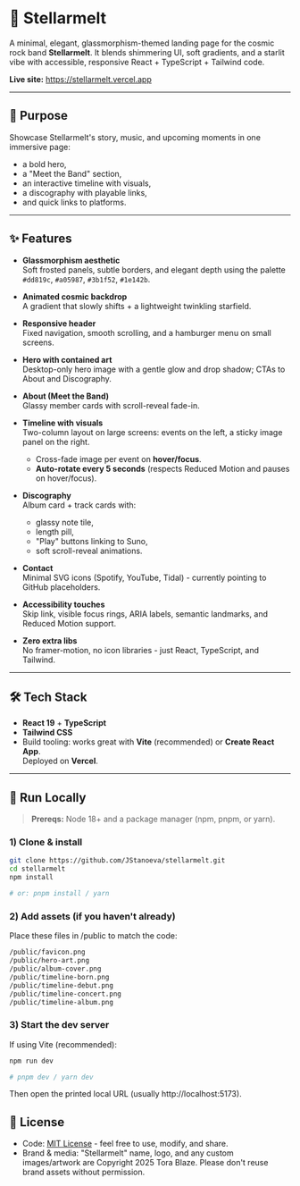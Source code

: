 # 💫 Stellarmelt

A minimal, elegant, glassmorphism-themed landing page for the cosmic rock band **Stellarmelt**. It blends shimmering UI, soft gradients, and a starlit vibe with accessible, responsive React + TypeScript + Tailwind code.

**Live site:** https://stellarmelt.vercel.app

---

## 🎼 Purpose

Showcase Stellarmelt's story, music, and upcoming moments in one immersive page:

- a bold hero,
- a "Meet the Band" section,
- an interactive timeline with visuals,
- a discography with playable links,
- and quick links to platforms.

---

## ✨ Features

- **Glassmorphism aesthetic**  
  Soft frosted panels, subtle borders, and elegant depth using the palette `#dd819c`, `#a05987`, `#3b1f52`, `#1e142b`.

- **Animated cosmic backdrop**  
  A gradient that slowly shifts + a lightweight twinkling starfield.

- **Responsive header**  
  Fixed navigation, smooth scrolling, and a hamburger menu on small screens.

- **Hero with contained art**  
  Desktop-only hero image with a gentle glow and drop shadow; CTAs to About and Discography.

- **About (Meet the Band)**  
  Glassy member cards with scroll-reveal fade-in.

- **Timeline with visuals**  
  Two-column layout on large screens: events on the left, a sticky image panel on the right.

  - Cross-fade image per event on **hover/focus**.
  - **Auto-rotate every 5 seconds** (respects Reduced Motion and pauses on hover/focus).

- **Discography**  
  Album card + track cards with:

  - glassy note tile,
  - length pill,
  - "Play" buttons linking to Suno,
  - soft scroll-reveal animations.

- **Contact**  
  Minimal SVG icons (Spotify, YouTube, Tidal) - currently pointing to GitHub placeholders.

- **Accessibility touches**  
  Skip link, visible focus rings, ARIA labels, semantic landmarks, and Reduced Motion support.

- **Zero extra libs**  
  No framer-motion, no icon libraries - just React, TypeScript, and Tailwind.

---

## 🛠️ Tech Stack

- **React 19** + **TypeScript**
- **Tailwind CSS**
- Build tooling: works great with **Vite** (recommended) or **Create React App**.  
  Deployed on **Vercel**.

---

## 🚀 Run Locally

> **Prereqs:** Node 18+ and a package manager (npm, pnpm, or yarn).

### 1) Clone & install

```bash
git clone https://github.com/JStanoeva/stellarmelt.git
cd stellarmelt
npm install

# or: pnpm install / yarn
```

### 2) Add assets (if you haven't already)

Place these files in /public to match the code:

```bash
/public/favicon.png
/public/hero-art.png
/public/album-cover.png
/public/timeline-born.png
/public/timeline-debut.png
/public/timeline-concert.png
/public/timeline-album.png
```

### 3) Start the dev server

If using Vite (recommended):

```bash
npm run dev

# pnpm dev / yarn dev
```

Then open the printed local URL (usually http://localhost:5173).

## 📜 License

- Code: [MIT License](./LICENSE) - feel free to use, modify, and share.
- Brand & media: "Stellarmelt" name, logo, and any custom images/artwork are Copyright 2025 Tora Blaze. Please don't reuse brand assets without permission.
